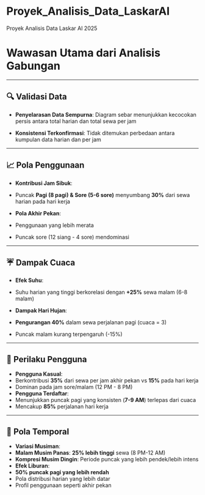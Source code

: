 # Proyek_Analisis_Data_LaskarAI
Proyek Analisis Data Laskar AI 2025
# Wawasan Utama dari Analisis Gabungan

---

## 🔍 Validasi Data
- **Penyelarasan Data Sempurna**: Diagram sebar menunjukkan kecocokan persis antara total harian dan total sewa per jam

- **Konsistensi Terkonfirmasi**: Tidak ditemukan perbedaan antara kumpulan data harian dan per jam

---

## 📈 Pola Penggunaan
- **Kontribusi Jam Sibuk**: 
- Puncak **Pagi (8 pagi) & Sore (5-6 sore)** menyumbang **30%** dari sewa harian pada hari kerja

- **Pola Akhir Pekan**: 
- Penggunaan yang lebih merata

- Puncak sore (12 siang - 4 sore) mendominasi

---

## ☔ Dampak Cuaca
- **Efek Suhu**: 
- Suhu harian yang tinggi berkorelasi dengan **+25%** sewa malam (6-8 malam)

- **Dampak Hari Hujan**:
- **Pengurangan 40%** dalam sewa perjalanan pagi (cuaca = 3) 
- Puncak malam kurang terpengaruh (-15%) 

---

## 👥 Perilaku Pengguna
- **Pengguna Kasual**: 
- Berkontribusi **35%** dari sewa per jam akhir pekan vs **15%** pada hari kerja 
- Dominan pada jam sore/malam (12 PM - 8 PM) 
- **Pengguna Terdaftar**: 
- Menunjukkan puncak pagi yang konsisten (**7-9 AM**) terlepas dari cuaca 
- Mencakup **85%** perjalanan hari kerja 

---

## 📅 Pola Temporal
- **Variasi Musiman**: 
- **Malam Musim Panas**: **25% lebih tinggi** sewa (8 PM-12 AM) 
- **Kompresi Musim Dingin**: Periode puncak yang lebih pendek/lebih intens 
- **Efek Liburan**: 
- **50% puncak pagi yang lebih rendah** 
- Pola distribusi harian yang lebih datar 
- Profil penggunaan seperti akhir pekan
